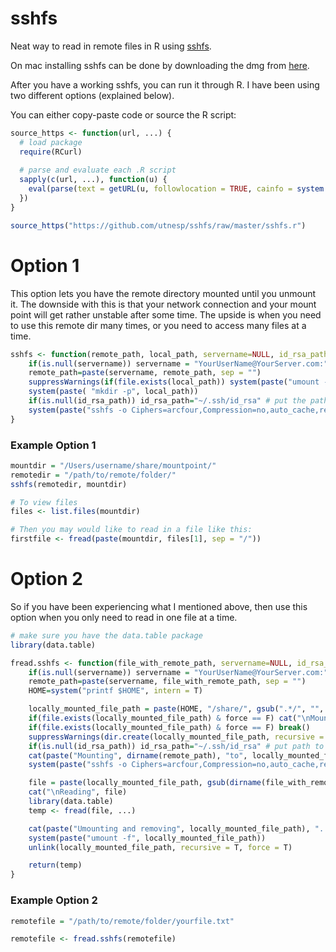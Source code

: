 # sshfs
Neat way to read in remote files in R using [sshfs](https://github.com/libfuse/sshfs).

On mac installing sshfs can be done by downloading the dmg from [here](https://github.com/osxfuse/osxfuse/releases).

After you have a working sshfs, you can run it through R. I have been using two different options (explained below).

You can either copy-paste code or source the R script:

```R
source_https <- function(url, ...) {
  # load package
  require(RCurl)
 
  # parse and evaluate each .R script
  sapply(c(url, ...), function(u) {
    eval(parse(text = getURL(u, followlocation = TRUE, cainfo = system.file("CurlSSL", "cacert.pem", package = "RCurl"))), envir = .GlobalEnv)
  })
}

source_https("https://github.com/utnesp/sshfs/raw/master/sshfs.r")
```

# Option 1
This option lets you have the remote directory mounted until you unmount it. The downside with this is that your network connection and your mount point will get rather unstable after some time.
The upside is when you need to use this remote dir many times, or you need to access many files at a time.
```R
sshfs <- function(remote_path, local_path, servername=NULL, id_rsa_path = NULL, useStallo = T) {
    if(is.null(servername)) servername = "YourUserName@YourServer.com:" # put your most used user and servername here to avoid typing in this everytime instantiating this process
    remote_path=paste(servername, remote_path, sep = "")
    suppressWarnings(if(file.exists(local_path)) system(paste("umount -f", local_path))) # if a mount point exist, unmount it first
    system(paste( "mkdir -p", local_path))
    if(is.null(id_rsa_path)) id_rsa_path="~/.ssh/id_rsa" # put the path to your id_rsa file her
    system(paste("sshfs -o Ciphers=arcfour,Compression=no,auto_cache,reconnect,allow_other,defer_permissions,IdentityFile=", id_rsa_path, " ", remote_path, " ", local_path, sep = ""))
}
```

### Example Option 1
```R
mountdir = "/Users/username/share/mountpoint/"
remotedir = "/path/to/remote/folder/"
sshfs(remotedir, mountdir)

# To view files
files <- list.files(mountdir)

# Then you may would like to read in a file like this:
firstfile <- fread(paste(mountdir, files[1], sep = "/"))
```

# Option 2
So if you have been experiencing what I mentioned above, then use this option when you only need to read in one file at a time.
```R
# make sure you have the data.table package
library(data.table)

fread.sshfs <- function(file_with_remote_path, servername=NULL, id_rsa_path = NULL, force = F, ...) {
    if(is.null(servername)) servername = "YourUserName@YourServer.com:" # put your most used user and servername here to avoid typing in this everytime instantiating this process
    remote_path=paste(servername, file_with_remote_path, sep = "")
    HOME=system("printf $HOME", intern = T)

    locally_mounted_file_path = paste(HOME, "/share/", gsub(".*/", "", dirname(file_with_remote_path)), sep = "")
    if(file.exists(locally_mounted_file_path) & force == F) cat("\nMount point already exists. Use another mountpath or set FORCE = TRUE")
    if(file.exists(locally_mounted_file_path) & force == F) break() 
    suppressWarnings(dir.create(locally_mounted_file_path, recursive = T))
    if(is.null(id_rsa_path)) id_rsa_path="~/.ssh/id_rsa" # put path to id_rsa file here to avoid typing in path everytime instantiating this process
    cat(paste("Mounting", dirname(remote_path), "to", locally_mounted_file_path, "..."))
    system(paste("sshfs -o Ciphers=arcfour,Compression=no,auto_cache,reconnect,allow_other,defer_permissions,IdentityFile=", id_rsa_path, " ", dirname(remote_path), " ", locally_mounted_file_path, sep = ""))

    file = paste(locally_mounted_file_path, gsub(dirname(file_with_remote_path), "", file_with_remote_path), sep = "")
    cat("\nReading", file)
    library(data.table)
    temp <- fread(file, ...)

    cat(paste("Umounting and removing", locally_mounted_file_path), "...")
    system(paste("umount -f", locally_mounted_file_path))
    unlink(locally_mounted_file_path, recursive = T, force = T)

    return(temp)
}
```

### Example Option 2
```R
remotefile = "/path/to/remote/folder/yourfile.txt"

remotefile <- fread.sshfs(remotefile)
```


